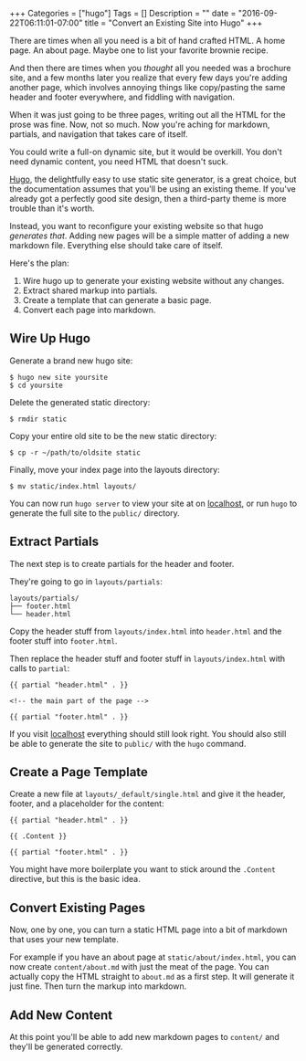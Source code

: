 +++
Categories = ["hugo"]
Tags = []
Description = ""
date = "2016-09-22T06:11:01-07:00"
title = "Convert an Existing Site into Hugo"
+++

There are times when all you need is a bit of hand crafted HTML. A home page. An about page. Maybe one to list your favorite brownie recipe.

And then there are times when you _thought_ all you needed was a brochure site, and a few months later you realize that every few days you're adding another page, which involves annoying things like copy/pasting the same header and footer everywhere, and fiddling with navigation.

When it was just going to be three pages, writing out all the HTML for the prose was fine. Now, not so much. Now you're aching for markdown, partials, and navigation that takes care of itself.

You could write a full-on dynamic site, but it would be overkill. You don't need dynamic content, you need HTML that doesn't suck.

[Hugo][hugo], the delightfully easy to use static site generator, is a great choice, but the documentation assumes that you'll be using an existing theme. If you've already got a perfectly good site design, then a third-party theme is more trouble than it's worth.

Instead, you want to reconfigure your existing website so that hugo _generates that_. Adding new pages will be a simple matter of adding a new markdown file. Everything else should take care of itself.

Here's the plan:

1. Wire hugo up to generate your existing website without any changes.
1. Extract shared markup into partials.
1. Create a template that can generate a basic page.
1. Convert each page into markdown.

## Wire Up Hugo

Generate a brand new hugo site:

```
$ hugo new site yoursite
$ cd yoursite
```

Delete the generated static directory:

```
$ rmdir static
```

Copy your entire old site to be the new static directory:

```
$ cp -r ~/path/to/oldsite static
```

Finally, move your index page into the layouts directory:

```
$ mv static/index.html layouts/
```

You can now run `hugo server` to view your site at on [localhost][localhost], or run `hugo` to generate the full site to the `public/` directory.

## Extract Partials

The next step is to create partials for the header and footer.

They're going to go in `layouts/partials`:

```
layouts/partials/
├── footer.html
└── header.html
```

Copy the header stuff from `layouts/index.html` into `header.html` and the footer stuff into `footer.html`.

Then replace the header stuff and footer stuff in `layouts/index.html` with calls to `partial`:

```
{{ partial "header.html" . }}

<!-- the main part of the page -->

{{ partial "footer.html" . }}
```

If you visit [localhost][localhost] everything should still look right. You should also still be able to generate the site to `public/` with the `hugo` command.

## Create a Page Template

Create a new file at `layouts/_default/single.html` and give it the header, footer, and a placeholder for the content:

```
{{ partial "header.html" . }}

{{ .Content }}

{{ partial "footer.html" . }}
```

You might have more boilerplate you want to stick around the `.Content` directive, but this is the basic idea.

## Convert Existing Pages

Now, one by one, you can turn a static HTML page into a bit of markdown that uses your new template.

For example if you have an about page at `static/about/index.html`, you can now create `content/about.md` with just the meat of the page. You can actually copy the HTML straight to `about.md` as a first step. It will generate it just fine. Then turn the markup into markdown.

## Add New Content

At this point you'll be able to add new markdown pages to `content/` and they'll be generated correctly.

[hugo]: https://gohugo.io/
[localhost]: http://localhost:1313/
